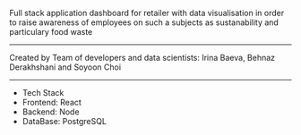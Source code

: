 Full stack application dashboard for retailer with data visualisation in order to raise awareness of employees on such a subjects as sustanability and particulary food waste

------

Created by Team of developers and data scientists: Irina Baeva, Behnaz Derakhshani and Soyoon Choi


-------
* Tech Stack
* Frontend: React
* Backend: Node
* DataBase: PostgreSQL